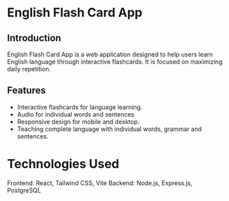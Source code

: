 # English Flash Card App

## Introduction

English Flash Card App is a web application designed to help users learn English language through interactive flashcards. It is focused on maximizing daily repetition.

## Features

- Interactive flashcards for language learning.
- Audio for individual words and sentences
- Responsive design for mobile and desktop.
- Teaching complete language with individual words, grammar and sentences.

# Technologies Used

Frontend: React, Tailwind CSS, Vite
Backend: Node.js, Express.js, PostgreSQL
